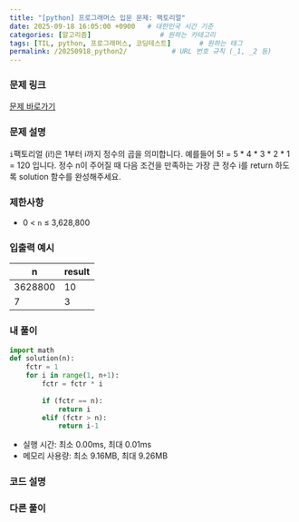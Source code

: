```yaml
---
title: "[python] 프로그래머스 입문 문제: 팩토리얼"
date: 2025-09-18 16:05:00 +0900   # 대한민국 시간 기준
categories: [알고리즘]                 # 원하는 카테고리
tags: [TIL, python, 프로그래머스, 코딩테스트]       # 원하는 태그
permalink: /20250918_python2/           # URL 번호 규칙 (_1, _2 등)
---
```


### 문제 링크

[문제 바로가기](https://school.programmers.co.kr/learn/courses/30/lessons/120848)

### 문제 설명

`i`팩토리얼 (i!)은 1부터 i까지 정수의 곱을 의미합니다. 예를들어 5! = 5 * 4 * 3 * 2 * 1 = 120 입니다. 정수 n이 주어질 때 다음 조건을 만족하는 가장 큰 정수 i를 return 하도록 solution 함수를 완성해주세요.



### 제한사항

- 0 < `n` ≤ 3,628,800



### 입출력 예시

| n | result |
| --- | --- | 
| 3628800 | 10 |
| 7 | 3 |


### 내 풀이

```python
import math
def solution(n):
    fctr = 1
    for i in range(1, n+1):
        fctr = fctr * i
        
        if (fctr == n):
            return i
        elif (fctr > n):
            return i-1
```

- 실행 시간: 최소 0.00ms, 최대 0.01ms
- 메모리 사용량: 최소 9.16MB, 최대 9.26MB



### 코드 설명




### 다른 풀이